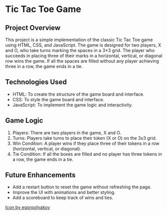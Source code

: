 # Tic Tac Toe Game

## Project Overview

This project is a simple implementation of the classic Tic Tac Toe game using HTML, CSS, and JavaScript. The game is designed for two players, X and O, who take turns marking the spaces in a 3×3 grid. The player who succeeds in placing three of their marks in a horizontal, vertical, or diagonal row wins the game. If all the spaces are filled without any player achieving three in a row, the game ends in a tie.

## Technologies Used

* HTML: To create the structure of the game board and interface.
* CSS: To style the game board and interface.
* JavaScript: To implement the game logic and interactivity.

## Game Logic

1. Players: There are two players in the game, X and O.
2. Turns: Players take turns to place their token (X or O) on the 3x3 grid.
3. Win Condition: A player wins if they place three of their tokens in a row (horizontal, vertical, or diagonal).
4. Tie Condition: If all the boxes are filled and no player has three tokens in a row, the game ends in a tie.

## Future Enhancements

* Add a restart button to reset the game without refreshing the page.
* Improve the UI with animations and better styling.
* Add a scoreboard to keep track of wins and ties.

<a href="https://www.freepik.com/icon/game_16164810#fromView=search&page=1&position=18&uuid=c6604945-b237-4a03-a783-371b8bef71a9">Icon by egorpolyakov</a>